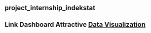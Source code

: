 ## project_internship_indekstat
## Link Dashboard Attractive [Data Visualization](https://lookerstudio.google.com/reporting/8c223147-f39a-4da1-a43d-781f2dbdd055)

